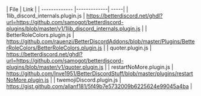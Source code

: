 | File       | Link           |
| ------------- |-------------| -----|
| 1lib_discord_internals.plugin.js | https://betterdiscord.net/ghdl?url=https://github.com/samogot/betterdiscord-plugins/blob/master/v1/1lib_discord_internals.plugin.js |
| BetterRoleColors.plugin.js | https://github.com/rauenzi/BetterDiscordAddons/blob/master/Plugins/BetterRoleColors/BetterRoleColors.plugin.js |
| quoter.plugin.js | https://betterdiscord.net/ghdl?url=https://github.com/samogot/betterdiscord-plugins/blob/master/v1/quoter.plugin.js |
| restartNoMore.plugin.js | https://github.com/Inve1951/BetterDiscordStuff/blob/master/plugins/restartNoMore.plugin.js |
| twemojiDiscord.plugin.js | https://gist.github.com/allanf181/5f49b7e5732009b6225624e99045a4ba |
